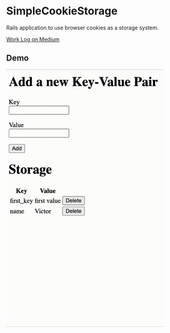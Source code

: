 # SimpleCookieStorage
Rails application to use browser cookies as a storage system.

[Work Log on Medium](https://medium.com/@victorsmelopoa/implementing-ruby-on-rails-cookies-storage-b0207c148bea)

## Demo

<img src="https://github.com/vctrsmelo/SimpleCookieStorage/blob/main/demo.gif" alt="demo" width="420">
